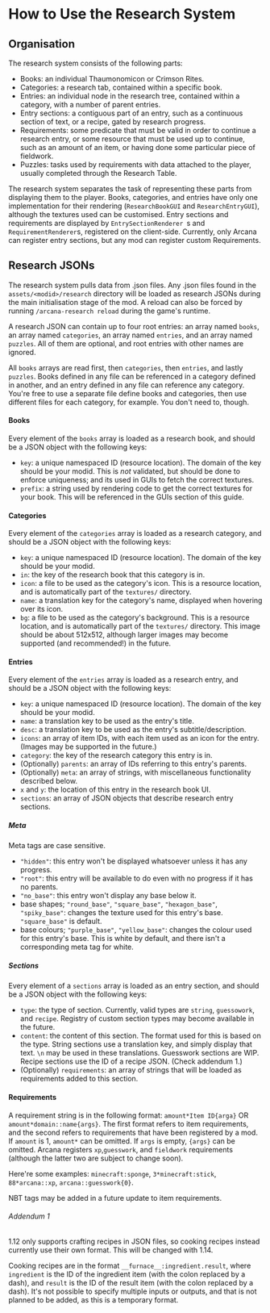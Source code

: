 # How to Use the Research System

## Organisation

The research system consists of the following parts:
 - Books: an individual Thaumonomicon or Crimson Rites.
 - Categories: a research tab, contained within a specific book.
 - Entries: an individual node in the research tree, contained within a category, with
  a number of parent entries.
 - Entry sections: a contiguous part of an entry, such as a continuous section of text, 
  or a recipe, gated by research progress.
 - Requirements: some predicate that must be valid in order to continue a research
  entry, or some resource that must be used up to continue, such as an amount of an
  item, or having done some particular piece of fieldwork.
 - Puzzles: tasks used by requirements with data attached to the player, usually
  completed through the Research Table.

The research system separates the task of representing these parts from displaying them
 to the player. Books, categories, and entries have only one implementation for their
 rendering (`ResearchBookGUI` and `ResearchEntryGUI`), although the textures used can
 be customised. Entry sections and requirements are displayed by `EntrySectionRenderer
 `s and `RequirementRenderer`s, registered on the client-side. Currently, only
 Arcana can register entry sections, but any mod can register custom Requirements.

## Research JSONs

The research system pulls data from .json files. Any .json files found in the
 `assets/<modid>/research` directory will be loaded as research JSONs during the main
 initialisation stage of the mod. A reload can also be forced by running `/arcana-research reload`
 during the game's runtime.

A research JSON can contain up to four root entries: an array named `books`, an array
 named `categories`, an array named `entries`, and an array named `puzzles`. All of
 them are optional, and root entries with other names are ignored.

All `books` arrays are read first, then `categories`, then `entries`, and lastly
 `puzzles`. Books defined in any file can be referenced in a category defined in
 another, and an entry defined in any file can reference any category. You're free to
 use a separate file define books and categories, then use different files for each
 category, for example. You don't need to, though.

#### Books

Every element of the `books` array is loaded as a research book, and should be a JSON
 object with the following keys:
 - `key`: a unique namespaced ID (resource location). The domain of the key should be your
  modid. This is *not* validated, but should be done to enforce uniqueness; and its used
  in GUIs to fetch the correct textures.
 - `prefix`: a string used by rendering code to get the correct textures for your book.
  This will be referenced in the GUIs section of this guide.

#### Categories

Every element of the `categories` array is loaded as a research category, and should be a
 JSON object with the following keys:
 - `key`: a unique namespaced ID (resource location). The domain of the key should be your
  modid.
 - `in`: the key of the research book that this category is in.
 - `icon`: a file to be used as the category's icon. This is a resource location, and
  is automatically part of the `textures/` directory.
 - `name`: a translation key for the category's name, displayed when hovering over its
  icon.
 - `bg`: a file to be used as the category's background. This is a resource location, and
  is automatically part of the `textures/` directory. This image should be about
  512x512, although larger images may become supported (and recommended!) in the future.

#### Entries

Every element of the `entries` array is loaded as a research entry, and should be a JSON
 object with the following keys:
 - `key`: a unique namespaced ID (resource location). The domain of the key should be your
  modid.
 - `name`: a translation key to be used as the entry's title.
 - `desc`: a translation key to be used as the entry's subtitle/description.
 - `icons`: an array of item IDs, with each item used as an icon for the entry. (Images
  may be supported in the future.)
 - `category`: the key of the research category this entry is in.
 - (Optionally) `parents`: an array of IDs referring to this entry's parents.
 - (Optionally) `meta`: an array of strings, with miscellaneous functionality described
  below.
 - `x` and `y`: the location of this entry in the research book UI.
 - `sections`: an array of JSON objects that describe research entry sections.

##### Meta

Meta tags are case sensitive.

 - `"hidden"`: this entry won't be displayed whatsoever unless it has any progress.
 - `"root"`: this entry will be available to do even with no progress if it has no
  parents.
 - `"no_base"`: this entry won't display any base below it.
 - base shapes; `"round_base"`, `"square_base"`, `"hexagon_base"`, `"spiky_base"`:
  changes the texture used for this entry's base. `"square_base"` is default.
 - base colours; `"purple_base"`, `"yellow_base"`: changes the colour used for this
  entry's base. This is white by default, and there isn't a corresponding meta tag for
  white.

##### Sections

Every element of a `sections` array is loaded as an entry section, and should be a JSON
 object with the following keys:
 - `type`: the type of section. Currently, valid types are `string`, `guessowork`, and
  `recipe`. Registry of custom section types may become available in the future. 
 - `content`: the content of this section. The format used for this is based on the
  type. String sections use a translation key, and simply display that text. `\n` may
  be used in these translations. Guesswork sections are WIP. Recipe sections use the ID
  of a recipe JSON. (Check addendum 1.)
 - (Optionally) `requirements`: an array of strings that will be loaded as requirements
  added to this section.

#### Requirements
A requirement string is in the following format: `amount*Item ID{arga}` OR `amount*domain::name{args}`.
 The first format refers to item requirements, and the second refers to
 requirements that have been registered by a mod. If `amount` is 1, `amount*` can be
 omitted. If `args` is empty, `{args}` can be omitted. Arcana registers `xp`,`guesswork`,
 and `fieldwork` requirements (although the latter two are subject to change soon).

Here're some examples: `minecraft:sponge`, `3*minecraft:stick`, `88*arcana::xp`,
 `arcana::guesswork{0}`.

NBT tags may be added in a future update to item requirements.

###### Addendum 1

1.12 only supports crafting recipes in JSON files, so cooking
 recipes instead currently use their own format. This will be
 changed with 1.14.

Cooking recipes are in the format `__furnace__:ingredient.result`, where `ingredient` is
 the ID of the ingredient item (with the colon replaced by a dash), and `result` is the
 ID of the result item (with the colon replaced by a dash). It's not possible to
 specify multiple inputs or outputs, and that is not planned to be added, as this is
 a temporary format.
